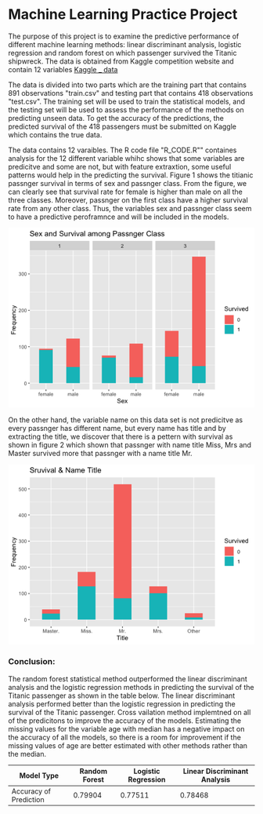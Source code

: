 # Machine Learning Practice Project

The purpose of this project is to examine the predictive performance of different machine learning methods: linear discriminant analysis, logistic regression and random forest on which passenger survived the Titanic shipwreck. The data is obtained from Kaggle competition website and contain 12 variables [Kaggle _ data](https://www.kaggle.com/c/titanic/data)

The data is divided into two parts which are the training part that contains 891 observations "train.csv" and testing part that contains 418 observations "test.csv". The training set will be used to train the statistical models, and the testing set will be used to assess the performance of the methods on predicting unseen data. To get the accuracy of the predictions, the predicted survival of the 418 passengers must be submitted on Kaggle which contains the true data.

The data contains 12 varaibles. The R code file "R_CODE.R"" containes analysis  for the 12 different variable whihc shows that some variables are predicitve and some are not, but with feature extraxtion, some useful patterns would help in the predicting the survival. Figure 1 shows the titianic passnger survival in terms of sex and passnger class. From the figure, we can clearly see that survival rate for female is higher than male on all the three classes. Moreover, passnger on the first class have a higher survival rate from any other class. Thus, the variables sex and passnger class seem to have a predictive peroframnce and will be included in the models. 

![Figure 1: Passnger and Survival among Passenger Class](Rplot01.png)


On the other hand, the variable name on this data set is not predicitve as every passnger has different name, but every name has title and by extracting the title, we discover that there is a pettern with survival as shown in figure 2 which shown that passnger with name title Miss, Mrs and Master survived more that passnger with a name title Mr. 


![Figure 2: Passnger Survival & Name Title](Rplot02.png)


### Conclusion:
The random forest statistical method outperformed the linear discriminant analysis and the logistic regression methods in predicting the survival of the Titanic passenger as shown in the table below. The linear discriminant analysis performed better than the logistic regression in predicting the survival of the Titanic passenger. Cross vailation method implemtned on all of the predicitons to improve the accuracy of the models. Estimating the missing values for the variable age with median has a negative impact on the accuracy of all the models, so there is a room for improvement if the missing values of age are better estimated with other methods rather than the median.


| Model Type | Random Forest |  Logistic Regression | Linear Discriminant Analysis |
|-|-|-|-|
|Accuracy of Prediction|0.79904| 0.77511 |0.78468| 



